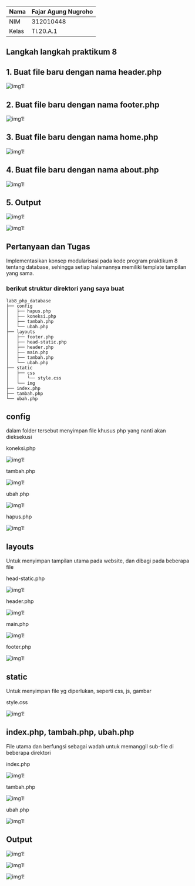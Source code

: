 | Nama      | Fajar Agung Nugroho |
| ----------- | ----------- |
| NIM     | 312010448       |
| Kelas   | TI.20.A.1        |

## Langkah langkah praktikum 8

## 1. Buat file baru dengan nama header.php

![img1!](assets/img/1/1.png)

## 2. Buat file baru dengan nama footer.php

![img1!](assets/img/2/1.png)

## 3. Buat file baru dengan nama home.php

![img1!](assets/img/3/11.png)

## 4. Buat file baru dengan nama about.php

![img1!](assets/img/4/1.png)

## 5. Output

![img1!](assets/img/5/1.png)

![img1!](assets/img/5/2.png)

## Pertanyaan dan Tugas
Implementasikan konsep modularisasi pada kode program praktikum 8 tentang database, sehingga setiap halamannya memiliki template tampilan yang sama.

### berikut struktur direktori yang saya buat

```
lab8_php_database
├── config
│   ├── hapus.php
│   ├── koneksi.php
│   ├── tambah.php
│   └── ubah.php
├── layouts
│   ├── footer.php
│   ├── head-static.php
│   ├── header.php
│   ├── main.php
│   ├── tambah.php
│   └── ubah.php
├── static
│   ├── css
│   │   └── style.css
│   └── img
├── index.php
├── tambah.php
└── ubah.php
```

## config
dalam folder tersebut menyimpan file khusus php yang nanti akan dieksekusi 

koneksi.php

![img1!](assets/img/praktikum/11.png)

tambah.php

![img1!](assets/img/praktikum/2.png)

ubah.php

![img1!](assets/img/praktikum/3.png)

hapus.php

![img1!](assets/img/praktikum/4.png)

## layouts
Untuk menyimpan tampilan utama pada website, dan dibagi pada beberapa file

head-static.php

![img1!](assets/img/praktikum/5.png)

header.php

![img1!](assets/img/praktikum/6.png)

main.php

![img1!](assets/img/praktikum/7.png)

footer.php

![img1!](assets/img/praktikum/8.png)

## static
Untuk menyimpan file yg diperlukan, seperti css, js, gambar

style.css

![img1!](assets/img/praktikum/9.png)

## index.php, tambah.php, ubah.php
File utama dan berfungsi sebagai wadah untuk memanggil sub-file di beberapa direktori

index.php

![img1!](assets/img/praktikum/10.png)

tambah.php

![img1!](assets/img/praktikum/12.png)

ubah.php

![img1!](assets/img/praktikum/13.png)

## Output

![img1!](assets/img/praktikum/14.png)

![img1!](assets/img/praktikum/15.png)

![img1!](assets/img/praktikum/16.png)